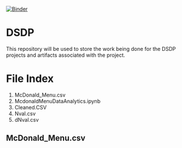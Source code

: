 [![Binder](https://mybinder.org/badge_logo.svg)](https://mybinder.org/v2/gh/kurt-gilby/DSDP/master)
# DSDP
This repository will be used to store the work being done for the DSDP projects and artifacts associated with the project.
# File Index
1. McDonald_Menu.csv
2. McdonaldMenuDataAnalytics.ipynb
3. Cleaned.CSV
4. Nval.csv
5. dNval.csv
## McDonald_Menu.csv
